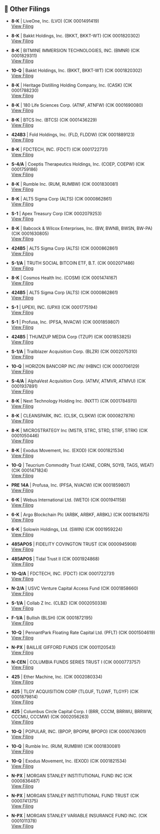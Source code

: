 ## 📁 Other Filings

- **8-K** | LiveOne, Inc.  (LVO)  (CIK 0001491419)  
  [View Filing](https://www.sec.gov/Archives/edgar/data/1491419/000121390025074328/0001213900-25-074328-index.htm)

- **8-K** | Bakkt Holdings, Inc.  (BKKT, BKKT-WT)  (CIK 0001820302)  
  [View Filing](https://www.sec.gov/Archives/edgar/data/1820302/000162828025039613/0001628280-25-039613-index.htm)

- **8-K** | BITMINE IMMERSION TECHNOLOGIES, INC.  (BMNR)  (CIK 0001829311)  
  [View Filing](https://www.sec.gov/Archives/edgar/data/1829311/000149315225011799/0001493152-25-011799-index.htm)

- **10-Q** | Bakkt Holdings, Inc.  (BKKT, BKKT-WT)  (CIK 0001820302)  
  [View Filing](https://www.sec.gov/Archives/edgar/data/1820302/000162828025039625/0001628280-25-039625-index.htm)

- **8-K** | Heritage Distilling Holding Company, Inc.  (CASK)  (CIK 0001788230)  
  [View Filing](https://www.sec.gov/Archives/edgar/data/1788230/000164117225022916/0001641172-25-022916-index.htm)

- **8-K** | 180 Life Sciences Corp.  (ATNF, ATNFW)  (CIK 0001690080)  
  [View Filing](https://www.sec.gov/Archives/edgar/data/1690080/000121390025074030/0001213900-25-074030-index.htm)

- **8-K** | BTCS Inc.  (BTCS)  (CIK 0001436229)  
  [View Filing](https://www.sec.gov/Archives/edgar/data/1436229/000149315225011802/0001493152-25-011802-index.htm)

- **424B3** | Fold Holdings, Inc.  (FLD, FLDDW)  (CIK 0001889123)  
  [View Filing](https://www.sec.gov/Archives/edgar/data/1889123/000121390025074298/0001213900-25-074298-index.htm)

- **8-K** | FDCTECH, INC.  (FDCT)  (CIK 0001722731)  
  [View Filing](https://www.sec.gov/Archives/edgar/data/1722731/000164117225022924/0001641172-25-022924-index.htm)

- **S-4/A** | Coeptis Therapeutics Holdings, Inc.  (COEP, COEPW)  (CIK 0001759186)  
  [View Filing](https://www.sec.gov/Archives/edgar/data/1759186/000168316825005824/0001683168-25-005824-index.htm)

- **8-K** | Rumble Inc.  (RUM, RUMBW)  (CIK 0001830081)  
  [View Filing](https://www.sec.gov/Archives/edgar/data/1830081/000121390025073884/0001213900-25-073884-index.htm)

- **8-K** | ALT5 Sigma Corp  (ALTS)  (CIK 0000862861)  
  [View Filing](https://www.sec.gov/Archives/edgar/data/862861/000164117225022905/0001641172-25-022905-index.htm)

- **S-1** | Apex Treasury Corp  (CIK 0002079253)  
  [View Filing](https://www.sec.gov/Archives/edgar/data/2079253/000121390025074316/0001213900-25-074316-index.htm)

- **8-K** | Babcock & Wilcox Enterprises, Inc.  (BW, BWNB, BWSN, BW-PA)  (CIK 0001630805)  
  [View Filing](https://www.sec.gov/Archives/edgar/data/1630805/000163080525000061/0001630805-25-000061-index.htm)

- **424B5** | ALT5 Sigma Corp  (ALTS)  (CIK 0000862861)  
  [View Filing](https://www.sec.gov/Archives/edgar/data/862861/000164117225022915/0001641172-25-022915-index.htm)

- **S-1/A** | TRUTH SOCIAL BITCOIN ETF, B.T.  (CIK 0002071486)  
  [View Filing](https://www.sec.gov/Archives/edgar/data/2071486/000110465925075934/0001104659-25-075934-index.htm)

- **8-K** | Cosmos Health Inc.  (COSM)  (CIK 0001474167)  
  [View Filing](https://www.sec.gov/Archives/edgar/data/1474167/000147793225005628/0001477932-25-005628-index.htm)

- **424B5** | ALT5 Sigma Corp  (ALTS)  (CIK 0000862861)  
  [View Filing](https://www.sec.gov/Archives/edgar/data/862861/000164117225022911/0001641172-25-022911-index.htm)

- **S-1** | UPEXI, INC.  (UPXI)  (CIK 0001775194)  
  [View Filing](https://www.sec.gov/Archives/edgar/data/1775194/000147793225005641/0001477932-25-005641-index.htm)

- **S-1** | Profusa, Inc.  (PFSA, NVACW)  (CIK 0001859807)  
  [View Filing](https://www.sec.gov/Archives/edgar/data/1859807/000121390025073872/0001213900-25-073872-index.htm)

- **424B5** | THUMZUP MEDIA Corp  (TZUP)  (CIK 0001853825)  
  [View Filing](https://www.sec.gov/Archives/edgar/data/1853825/000149315225011789/0001493152-25-011789-index.htm)

- **S-1/A** | Trailblazer Acquisition Corp.  (BLZR)  (CIK 0002075310)  
  [View Filing](https://www.sec.gov/Archives/edgar/data/2075310/000121390025074193/0001213900-25-074193-index.htm)

- **10-Q** | HORIZON BANCORP INC /IN/  (HBNC)  (CIK 0000706129)  
  [View Filing](https://www.sec.gov/Archives/edgar/data/706129/000070612925000135/0000706129-25-000135-index.htm)

- **S-4/A** | AlphaVest Acquisition Corp.  (ATMV, ATMVR, ATMVU)  (CIK 0001937891)  
  [View Filing](https://www.sec.gov/Archives/edgar/data/1937891/000164117225022894/0001641172-25-022894-index.htm)

- **8-K** | Next Technology Holding Inc.  (NXTT)  (CIK 0001784970)  
  [View Filing](https://www.sec.gov/Archives/edgar/data/1784970/000121390025074012/0001213900-25-074012-index.htm)

- **8-K** | CLEANSPARK, INC.  (CLSK, CLSKW)  (CIK 0000827876)  
  [View Filing](https://www.sec.gov/Archives/edgar/data/827876/000095017025106224/0000950170-25-106224-index.htm)

- **8-K** | MICROSTRATEGY Inc  (MSTR, STRC, STRD, STRF, STRK)  (CIK 0001050446)  
  [View Filing](https://www.sec.gov/Archives/edgar/data/1050446/000095017025106241/0000950170-25-106241-index.htm)

- **8-K** | Exodus Movement, Inc.  (EXOD)  (CIK 0001821534)  
  [View Filing](https://www.sec.gov/Archives/edgar/data/1821534/000095017025106548/0000950170-25-106548-index.htm)

- **10-Q** | Teucrium Commodity Trust  (CANE, CORN, SOYB, TAGS, WEAT)  (CIK 0001471824)  
  [View Filing](https://www.sec.gov/Archives/edgar/data/1471824/000143774925025918/0001437749-25-025918-index.htm)

- **PRE 14A** | Profusa, Inc.  (PFSA, NVACW)  (CIK 0001859807)  
  [View Filing](https://www.sec.gov/Archives/edgar/data/1859807/000121390025073801/0001213900-25-073801-index.htm)

- **6-K** | Webus International Ltd.  (WETO)  (CIK 0001941158)  
  [View Filing](https://www.sec.gov/Archives/edgar/data/1941158/000157587225000532/0001575872-25-000532-index.htm)

- **6-K** | Argo Blockchain Plc  (ARBK, ARBKF, ARBKL)  (CIK 0001841675)  
  [View Filing](https://www.sec.gov/Archives/edgar/data/1841675/000165495425009307/0001654954-25-009307-index.htm)

- **6-K** | Solowin Holdings, Ltd.  (SWIN)  (CIK 0001959224)  
  [View Filing](https://www.sec.gov/Archives/edgar/data/1959224/000121390025073995/0001213900-25-073995-index.htm)

- **485APOS** | FIDELITY COVINGTON TRUST  (CIK 0000945908)  
  [View Filing](https://www.sec.gov/Archives/edgar/data/945908/000094590825000449/0000945908-25-000449-index.htm)

- **485APOS** | Tidal Trust II  (CIK 0001924868)  
  [View Filing](https://www.sec.gov/Archives/edgar/data/1924868/000199937125011017/0001999371-25-011017-index.htm)

- **10-Q/A** | FDCTECH, INC.  (FDCT)  (CIK 0001722731)  
  [View Filing](https://www.sec.gov/Archives/edgar/data/1722731/000164117225022951/0001641172-25-022951-index.htm)

- **N-2/A** | USVC Venture Capital Access Fund  (CIK 0001858660)  
  [View Filing](https://www.sec.gov/Archives/edgar/data/1858660/000110465925076128/0001104659-25-076128-index.htm)

- **S-1/A** | Collab Z Inc.  (CLBZ)  (CIK 0002050338)  
  [View Filing](https://www.sec.gov/Archives/edgar/data/2050338/000121390025073810/0001213900-25-073810-index.htm)

- **F-1/A** | Bullish  (BLSH)  (CIK 0001872195)  
  [View Filing](https://www.sec.gov/Archives/edgar/data/1872195/000110465925075896/0001104659-25-075896-index.htm)

- **10-Q** | PennantPark Floating Rate Capital Ltd.  (PFLT)  (CIK 0001504619)  
  [View Filing](https://www.sec.gov/Archives/edgar/data/1504619/000095017025106537/0000950170-25-106537-index.htm)

- **N-PX** | BAILLIE GIFFORD FUNDS  (CIK 0001120543)  
  [View Filing](https://www.sec.gov/Archives/edgar/data/1120543/000093041325002403/0000930413-25-002403-index.htm)

- **N-CEN** | COLUMBIA FUNDS SERIES TRUST I  (CIK 0000773757)  
  [View Filing](https://www.sec.gov/Archives/edgar/data/773757/000077375725000009/0000773757-25-000009-index.htm)

- **425** | Ether Machine, Inc.  (CIK 0002080334)  
  [View Filing](https://www.sec.gov/Archives/edgar/data/2080334/000121390025074338/0001213900-25-074338-index.htm)

- **425** | TLGY ACQUISITION CORP  (TLGUF, TLGWF, TLGYF)  (CIK 0001879814)  
  [View Filing](https://www.sec.gov/Archives/edgar/data/1879814/000121390025074000/0001213900-25-074000-index.htm)

- **425** | Columbus Circle Capital Corp. I  (BRR, CCCM, BRRWU, BRRWW, CCCMU, CCCMW)  (CIK 0002056263)  
  [View Filing](https://www.sec.gov/Archives/edgar/data/2056263/000121390025073804/0001213900-25-073804-index.htm)

- **10-Q** | POPULAR, INC.  (BPOP, BPOPM, BPOPO)  (CIK 0000763901)  
  [View Filing](https://www.sec.gov/Archives/edgar/data/763901/000119312525177928/0001193125-25-177928-index.htm)

- **10-Q** | Rumble Inc.  (RUM, RUMBW)  (CIK 0001830081)  
  [View Filing](https://www.sec.gov/Archives/edgar/data/1830081/000121390025073910/0001213900-25-073910-index.htm)

- **10-Q** | Exodus Movement, Inc.  (EXOD)  (CIK 0001821534)  
  [View Filing](https://www.sec.gov/Archives/edgar/data/1821534/000095017025106553/0000950170-25-106553-index.htm)

- **N-PX** | MORGAN STANLEY INSTITUTIONAL FUND INC  (CIK 0000836487)  
  [View Filing](https://www.sec.gov/Archives/edgar/data/836487/000114036125030050/0001140361-25-030050-index.htm)

- **N-PX** | MORGAN STANLEY INSTITUTIONAL FUND TRUST  (CIK 0000741375)  
  [View Filing](https://www.sec.gov/Archives/edgar/data/741375/000114036125030051/0001140361-25-030051-index.htm)

- **N-PX** | MORGAN STANLEY VARIABLE INSURANCE FUND INC.  (CIK 0001011378)  
  [View Filing](https://www.sec.gov/Archives/edgar/data/1011378/000114036125030052/0001140361-25-030052-index.htm)

